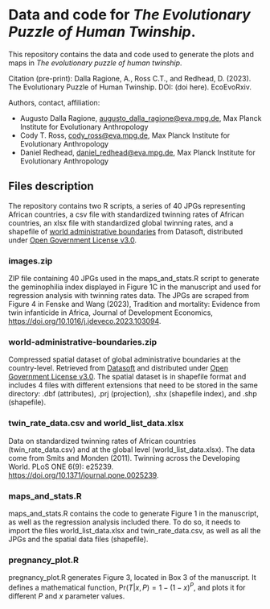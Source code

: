 # Data and code for *The Evolutionary Puzzle of Human Twinship*.

This repository contains the data and code used to generate the plots and maps in *The evolutionary puzzle of human twinship*.

Citation (pre-print): Dalla Ragione, A., Ross C.T., and Redhead, D. (2023). The Evolutionary Puzzle of Human Twinship. DOI: (doi here). EcoEvoRxiv.

Authors, contact, affiliation:
- Augusto Dalla Ragione, augusto_dalla_ragione@eva.mpg.de, Max Planck Institute for Evolutionary Anthropology
- Cody T. Ross, cody_ross@eva.mpg.de, Max Planck Institute for Evolutionary Anthropology
- Daniel Redhead, daniel_redhead@eva.mpg.de, Max Planck Institute for Evolutionary Anthropology

## Files description

The repository contains two R scripts, a series of 40 JPGs representing African countries, a csv file with standardized twinning rates of African countries, an xlsx file with standardized global twinning rates, and a shapefile of [world administrative boundaries](https://public.opendatasoft.com/explore/dataset/world-administrative-boundaries/information/) from Datasoft, distributed under [Open Government License v3.0](https://www.nationalarchives.gov.uk/doc/open-government-licence/version/3/).

### images.zip

ZIP file containing 40 JPGs used in the maps_and_stats.R script to generate the geminophilia index displayed in Figure 1C in the manuscript and used for regression analysis with twinning rates data.
The JPGs are scraped from Figure 4 in Fenske and Wang (2023), Tradition and mortality: Evidence from twin infanticide in Africa, Journal of Development Economics, https://doi.org/10.1016/j.jdeveco.2023.103094.

### world-administrative-boundaries.zip

Compressed spatial dataset of global administrative boundaries at the country-level. 
Retrieved from [Datasoft](https://public.opendatasoft.com/explore/dataset/world-administrative-boundaries/information/) and distributed under [Open Government License v3.0](https://www.nationalarchives.gov.uk/doc/open-government-licence/version/3/).
The spatial dataset is in shapefile format and includes 4 files with different extensions that need to be stored in the same directory: .dbf (attributes), .prj (projection), .shx (shapefile index), and .shp (shapefile).

### twin_rate_data.csv and world_list_data.xlsx

Data on standardized twinning rates of African countries (twin_rate_data.csv) and at the global level (world_list_data.xlsx).
The data come from Smits and Monden (2011). Twinning across the Developing World. PLoS ONE 6(9): e25239. https://doi.org/10.1371/journal.pone.0025239. 

### maps_and_stats.R

maps_and_stats.R contains the code to generate Figure 1 in the manuscript, as well as the regression analysis included there.
To do so, it needs to import the files world_list_data.xlsx and twin_rate_data.csv, as well as all the JPGs and the spatial data files (shapefile). 

### pregnancy_plot.R

pregnancy_plot.R generates Figure 3, located in Box 3 of the manuscript.
It defines a mathematical function, $\mathrm{Pr}(T|x,P) = 1 - (1-x)^P$, and plots it for different $P$ and $x$ parameter values.



